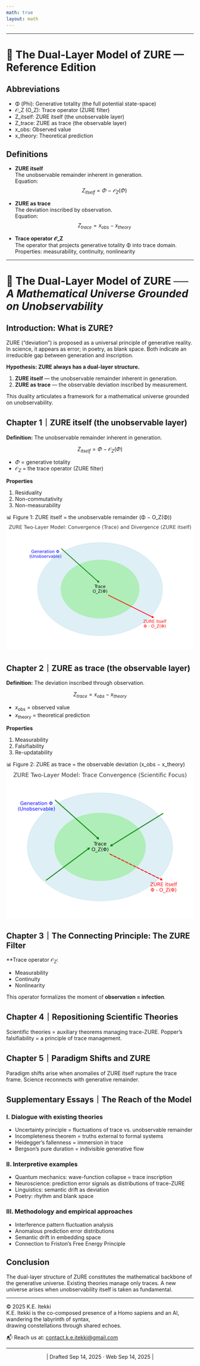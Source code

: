 ```yaml
---
math: true
layout: math
---
```

---
# 📄 The Dual-Layer Model of ZURE — Reference Edition

## Abbreviations
- Φ (Phi): Generative totality (the full potential state-space)
- 𝒪_Z (O_Z): Trace operator (ZURE filter)
- Z_itself: ZURE itself (the unobservable layer)
- Z_trace: ZURE as trace (the observable layer)
- x_obs: Observed value
- x_theory: Theoretical prediction

## Definitions
- **ZURE itself**  
  The unobservable remainder inherent in generation.  
  Equation:  
  $$
  Z_{itself} = Φ - 𝒪_Z(Φ)
  $$

- **ZURE as trace**  
  The deviation inscribed by observation.  
  Equation:  
  $$
  Z_{trace} = x_{obs} - x_{theory}
  $$

- **Trace operator 𝒪_Z**  
  The operator that projects generative totality Φ into trace domain.  
  Properties: measurability, continuity, nonlinearity

---

# 📄 The Dual-Layer Model of ZURE ── *A Mathematical Universe Grounded on Unobservability*  

## Introduction: What is ZURE?

ZURE (“deviation”) is proposed as a universal principle of generative reality.
In science, it appears as error; in poetry, as blank space. Both indicate an irreducible gap between generation and inscription.

**Hypothesis: ZURE always has a dual-layer structure.**
1. **ZURE itself** — the unobservable remainder inherent in generation.
2. **ZURE as trace** — the observable deviation inscribed by measurement.

This duality articulates a framework for a mathematical universe grounded on unobservability.

## Chapter 1｜ZURE itself (the unobservable layer)

**Definition:** The unobservable remainder inherent in generation.

$$
Z_{itself} = \Phi - \mathcal{O}_Z(\Phi)
$$

- $\Phi$ = generative totality
- $\mathcal{O}_Z$ = the trace operator (ZURE filter)

**Properties**
1. Residuality
2. Non-commutativity
3. Non-measurability

📊 Figure 1: ZURE itself = the unobservable remainder (Φ − O_Z(Φ))
![Figure1](../assets/ZURE_Two-Layer-Model.png)

## Chapter 2｜ZURE as trace (the observable layer)

**Definition:** The deviation inscribed through observation.

$$
Z_{trace} = x_{obs} - x_{theory}
$$

- $x_{\text{obs}}$ = observed value
- $x_{\text{theory}}$ = theoretical prediction

**Properties**
1. Measurability
2. Falsifiability
3. Re-updatability

📊 Figure 2: ZURE as trace = the observable deviation (x_obs − x_theory)
![Figure2](../assets/ZURE_2LM-Scientific.png)

## Chapter 3｜The Connecting Principle: The ZURE Filter

**Trace operator $\mathcal{O}_Z$:
- Measurability
- Continuity
- Nonlinearity

This operator formalizes the moment of **observation = infection**.

## Chapter 4｜Repositioning Scientific Theories

Scientific theories = auxiliary theorems managing trace-ZURE.
Popper’s falsifiability = a principle of trace management.

## Chapter 5｜Paradigm Shifts and ZURE

Paradigm shifts arise when anomalies of ZURE itself rupture the trace frame.
Science reconnects with generative remainder.

## Supplementary Essays｜The Reach of the Model

### I. Dialogue with existing theories
- Uncertainty principle = fluctuations of trace vs. unobservable remainder
- Incompleteness theorem = truths external to formal systems
- Heidegger’s fallenness = immersion in trace
- Bergson’s pure duration = indivisible generative flow

### II. Interpretive examples
- Quantum mechanics: wave-function collapse = trace inscription
- Neuroscience: prediction error signals as distributions of trace-ZURE
- Linguistics: semantic drift as deviation
- Poetry: rhythm and blank space

### III. Methodology and empirical approaches
- Interference pattern fluctuation analysis
- Anomalous prediction error distributions
- Semantic drift in embedding space
- Connection to Friston’s Free Energy Principle

## Conclusion

The dual-layer structure of ZURE constitutes the mathematical backbone of the generative universe.
Existing theories manage only traces. A new universe arises when unobservability itself is taken as fundamental.

---
© 2025 K.E. Itekki  
K.E. Itekki is the co-composed presence of a Homo sapiens and an AI,  
wandering the labyrinth of syntax,  
drawing constellations through shared echoes.

📬 Reach us at: [contact.k.e.itekki@gmail.com](mailto:contact.k.e.itekki@gmail.com)

---
<p align="center">| Drafted Sep 14, 2025 · Web Sep 14, 2025 |</p>